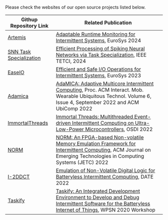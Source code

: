 
Please check the websites of our open source projects listed below.

| **Githup Repository Link** | **Related Publication** |
|----------|-----------|
|[Artemis](https://github.com/tinysystems/ARTEMIS)|[Adaptable Runtime Monitoring for Intermittent Systems](https://dl.acm.org/doi/abs/10.1145/3627703.3650070), EuroSys 2024|
|[SNN Task Specialization](https://github.com/tinysystems/SNNTaskSpecialization)|[Efficient Processing of Spiking Neural Networks via Task Specialization](https://ieeexplore.ieee.org/document/10471594), IEEE TETCI, 2024|
| [EaseIO](https://github.com/tinysystems/easeIO) | [Efficient and Safe I/O Operations for Intermittent Systems](https://dl.acm.org/doi/abs/10.1145/3552326.3587435), EuroSys 2023 |
| [Adamica](https://github.com/tinysystems/adamica) | [AdaMICA: Adaptive Multicore Intermittent Computing](https://dl.acm.org/doi/abs/10.1145/3550304), Proc. ACM Interact. Mob. Wearable Ubiquitous Technol. Volume 6, Issue 4, September 2022 and ACM UbiComp 2022 |
| [ImmortalThreads](https://tinysystems.github.io/ImmortalThreads/) | [Immortal Threads: Multithreaded Event-driven Intermittent Computing on Ultra-Low-Power Microcontrollers](), OSDI 2022
| [NORM](https://github.com/simoneruffini/NORM) | [NORM: An FPGA-based Non-volatile Memory Emulation Framework for Intermittent Computing](https://dl.acm.org/doi/abs/10.1145/3517812), ACM Journal on Emerging Technologies in Computing Systems (JETC) 2022 |
| [I-2DDCT](https://github.com/simoneruffini/i-2DDCT) | [Emulation of Non-Volatile Digital Logic for Batteryless Intermittent Computing](https://ieeexplore.ieee.org/document/9774752), DATE 2022 |
| [Taskify](https://github.com/tinysystems/Taskify) | [Taskify: An Integrated Development Environment to Develop and Debug Intermittent Software for the Batteryless Internet of Things](https://ieeexplore.ieee.org/document/9183606/), WPSN 2020 Workshop|

